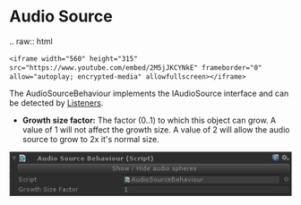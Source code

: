 # Audio Source

.. raw:: html

	<iframe width="560" height="315" src="https://www.youtube.com/embed/2M5jJKCYNkE" frameborder="0" allow="autoplay; encrypted-media" allowfullscreen></iframe>


The AudioSourceBehaviour implements the IAudioSource interface and can be detected by  [Listeners](Listener.md).

-   **Growth size factor:** The factor (0..1) to which this object can grow. A value of 1 will not affect the growth size. A value of 2 will allow the audio source to grow to 2x it's normal size.

![](Assets/AudioSource.png)